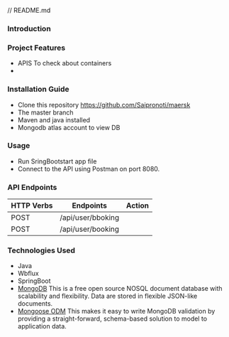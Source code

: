 // README.md

### Introduction
### Project Features
* APIS To check about containers
* 
### Installation Guide
* Clone this repository https://github.com/Saipronoti/maersk
* The master branch 
* Maven and java installed
* Mongodb atlas account to view DB
### Usage
* Run SringBootstart app file
* Connect to the API using Postman on port 8080.
### API Endpoints
| HTTP Verbs | Endpoints | Action |
| --- | --- | --- |
| POST | /api/user/bboking | |
| POST | /api/user/booking |  |

### Technologies Used
* Java
* Wbflux
* SpringBoot
* [MongoDB](https://www.mongodb.com/) This is a free open source NOSQL document database with scalability and flexibility. Data are stored in flexible JSON-like documents.
* [Mongoose ODM](https://mongoosejs.com/) This makes it easy to write MongoDB validation by providing a straight-forward, schema-based solution to model to application data.

